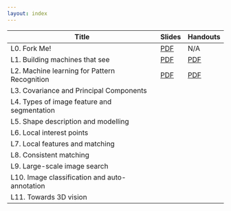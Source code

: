 ```yaml
---
layout: index
---
```


Title        | Slides                             | Handouts
------------ | ---------------------------------- | ---------
L0. Fork Me! | [PDF](./lectures/pdf/L0-forkme.pdf) | N/A     
L1. Building machines that see | [PDF](./lectures/pdf/L1-machines-that-see.pdf) | [PDF](./handouts/pdf/L1-machines-that-see.pdf)
L2. Machine learning for Pattern Recognition | [PDF](./lectures/pdf/L2-machine-learning.pdf) | [PDF](./handouts/pdf/L2-machine-learning.pdf)
L3. Covariance and Principal Components | | 
L4. Types of image feature and segmentation | | 
L5. Shape description and modelling | |
L6. Local interest points | |
L7. Local features and matching | | 
L8. Consistent matching | | 
L9. Large-scale image search | | 
L10. Image classification and auto-annotation | | 
L11. Towards 3D vision | | 
